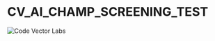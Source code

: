 # CV_AI_CHAMP_SCREENING_TEST
![Code Vector Labs](https://github.com/hardikkamboj/CV_AI_CHAMP_SCREENING_TEST/issues/1#issue-687422494)
